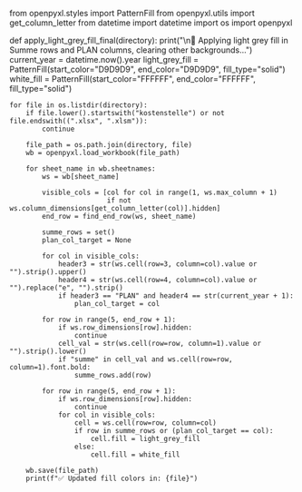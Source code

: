from openpyxl.styles import PatternFill
from openpyxl.utils import get_column_letter
from datetime import datetime
import os
import openpyxl

def apply_light_grey_fill_final(directory):
    print("\n🎨 Applying light grey fill in Summe rows and PLAN columns, clearing other backgrounds...")
    current_year = datetime.now().year
    light_grey_fill = PatternFill(start_color="D9D9D9", end_color="D9D9D9", fill_type="solid")
    white_fill = PatternFill(start_color="FFFFFF", end_color="FFFFFF", fill_type="solid")

    for file in os.listdir(directory):
        if file.lower().startswith("kostenstelle") or not file.endswith((".xlsx", ".xlsm")):
            continue

        file_path = os.path.join(directory, file)
        wb = openpyxl.load_workbook(file_path)

        for sheet_name in wb.sheetnames:
            ws = wb[sheet_name]

            visible_cols = [col for col in range(1, ws.max_column + 1)
                            if not ws.column_dimensions[get_column_letter(col)].hidden]
            end_row = find_end_row(ws, sheet_name)

            summe_rows = set()
            plan_col_target = None

            for col in visible_cols:
                header3 = str(ws.cell(row=3, column=col).value or "").strip().upper()
                header4 = str(ws.cell(row=4, column=col).value or "").replace("e", "").strip()
                if header3 == "PLAN" and header4 == str(current_year + 1):
                    plan_col_target = col

            for row in range(5, end_row + 1):
                if ws.row_dimensions[row].hidden:
                    continue
                cell_val = str(ws.cell(row=row, column=1).value or "").strip().lower()
                if "summe" in cell_val and ws.cell(row=row, column=1).font.bold:
                    summe_rows.add(row)

            for row in range(5, end_row + 1):
                if ws.row_dimensions[row].hidden:
                    continue
                for col in visible_cols:
                    cell = ws.cell(row=row, column=col)
                    if row in summe_rows or (plan_col_target == col):
                        cell.fill = light_grey_fill
                    else:
                        cell.fill = white_fill

        wb.save(file_path)
        print(f"✅ Updated fill colors in: {file}")
